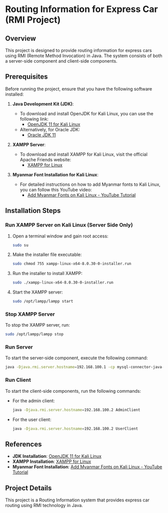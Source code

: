 # Routing Information for Express Car (RMI Project)

## Overview
This project is designed to provide routing information for express cars using RMI (Remote Method Invocation) in Java. The system consists of both a server-side component and client-side components.

## Prerequisites
Before running the project, ensure that you have the following software installed:

1. **Java Development Kit (JDK)**:
   - To download and install OpenJDK for Kali Linux, you can use the following link:
     - [OpenJDK 11 for Kali Linux](https://packages.debian.org/buster/openjdk-11-jdk)
   - Alternatively, for Oracle JDK:
     - [Oracle JDK 11](https://www.oracle.com/java/technologies/javase-jdk11-downloads.html)

2. **XAMPP Server**:
   - To download and install XAMPP for Kali Linux, visit the official Apache Friends website:
     - [XAMPP for Linux](https://www.apachefriends.org/index.html)

3. **Myanmar Font Installation for Kali Linux**:
   - For detailed instructions on how to add Myanmar fonts to Kali Linux, you can follow this YouTube video:
     - [Add Myanmar Fonts on Kali Linux - YouTube Tutorial](https://youtu.be/kI4T-wB4SIw?si=wBaIsaFBAN9jsOAf)

## Installation Steps

### Run XAMPP Server on Kali Linux (Server Side Only)
1. Open a terminal window and gain root access:
   ```bash
   sudo su
   ```

2. Make the installer file executable:
   ```bash
   sudo chmod 755 xampp-linux-x64-8.0.30-0-installer.run
   ```

3. Run the installer to install XAMPP:
   ```bash
   sudo ./xampp-linux-x64-8.0.30-0-installer.run
   ```

4. Start the XAMPP server:
   ```bash
   sudo /opt/lampp/lampp start
   ```

### Stop XAMPP Server
To stop the XAMPP server, run:
```bash
sudo /opt/lampp/lampp stop
```

### Run Server
To start the server-side component, execute the following command:
```bash
java -Djava.rmi.server.hostname=192.168.100.1 -cp mysql-connector-java-8.0.26.jar:jcalendar-1.4.jar:. BusRouteServer
```

### Run Client
To start the client-side components, run the following commands:

- For the admin client:
  ```bash
  java -Djava.rmi.server.hostname=192.168.100.2 AdminClient
  ```

- For the user client:
  ```bash
  java -Djava.rmi.server.hostname=192.168.100.2 UserClient
  ```

## References
- **JDK Installation**: [OpenJDK 11 for Kali Linux](https://packages.debian.org/buster/openjdk-11-jdk)
- **XAMPP Installation**: [XAMPP for Linux](https://www.apachefriends.org/index.html)
- **Myanmar Font Installation**: [Add Myanmar Fonts on Kali Linux - YouTube Tutorial](https://youtu.be/kI4T-wB4SIw?si=wBaIsaFBAN9jsOAf)

## Project Details
This project is a Routing Information system that provides express car routing using RMI technology in Java.
```
